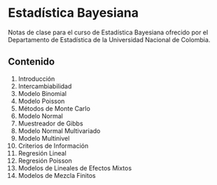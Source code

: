 # Estadística Bayesiana

Notas de clase para el curso de Estadística Bayesiana ofrecido por el Departamento de Estadística de la Universidad Nacional de Colombia.

## Contenido

1. Introducción
2. Intercambiabilidad
3. Modelo Binomial
4. Modelo Poisson
5. Métodos de Monte Carlo
6. Modelo Normal
7. Muestreador de Gibbs
8. Modelo Normal Multivariado
9. Modelo Multinivel
10. Criterios de Información
13. Regresión Lineal
14. Regresión Poisson
17. Modelos de Lineales de Efectos Mixtos
18. Modelos de Mezcla Finitos
